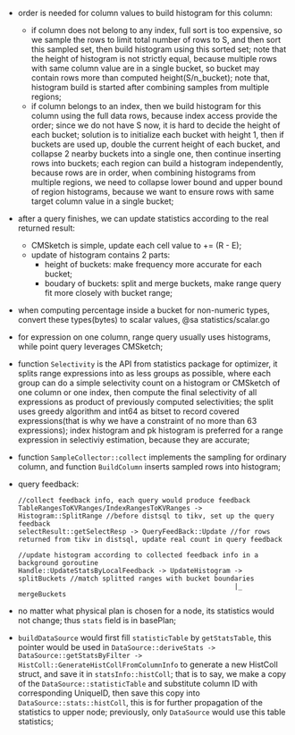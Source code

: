 * order is needed for column values to build histogram for this column:
  - if column does not belong to any index, full sort is too expensive, so we sample
    the rows to limit total number of rows to S, and then sort this sampled set, then
	build histogram using this sorted set; note that the height of histogram is not
	strictly equal, because multiple rows with same column value are in a single
	bucket, so bucket may contain rows more than computed height(S/n_bucket);
	note that, histogram build is started after combining samples from multiple regions;
  - if column belongs to an index, then we build histogram for this column using
    the full data rows, because index access provide the order; since we do not
	have S now, it is hard to decide the height of each bucket; solution is to
	initialize each bucket with height 1, then if buckets are used up, double the current
	height of each bucket, and collapse 2 nearby buckets into a single one, then continue
	inserting rows into buckets; each region can build a histogram independently, because
	rows are in order, when combining histograms from multiple regions, we need to collapse
	lower bound and upper bound of region histograms, because we want to ensure rows with
	same target column value in a single bucket;

* after a query finishes, we can update statistics according to the real returned result:
  - CMSketch is simple, update each cell value to += (R - E);
  - update of histogram contains 2 parts:
    - height of buckets: make frequency more accurate for each bucket;
	- boudary of buckets: split and merge buckets, make range query fit more closely with bucket range;

* when computing percentage inside a bucket for non-numeric types, convert these types(bytes) to scalar
  values, @sa statistics/scalar.go

* for expression on one column, range query usually uses histograms, while point query leverages CMSketch;
* function `Selectivity` is the API from statistics package for optimizer, it splits range expressions
  into as less groups as possible, where each group can do a simple selectivity count on a histogram or
  CMSketch of one column or one index, then compute the final selectivity of all expressions as product
  of previously computed selectivities; the split uses greedy algorithm and int64 as bitset to record
  covered expressions(that is why we have a constraint of no more than 63 expressions);
  index histogram and pk histogram is preferred for a range expression in selectiviy estimation, because
  they are accurate;

* function `SampleCollector::collect` implements the sampling for ordinary column, and function `BuildColumn`
  inserts sampled rows into histogram;
* query feedback:
  ```
  //collect feedback info, each query would produce feedback
  TableRangesToKVRanges/IndexRangesToKVRanges -> Histogram::SplitRange //before distsql to tikv, set up the query feedback
  selectResult::getSelectResp -> QueryFeedBack::Update //for rows returned from tikv in distsql, update real count in query feedback

  //update histogram according to collected feedback info in a background goroutine
  Handle::UpdateStatsByLocalFeedback -> UpdateHistogram -> splitBuckets //match splitted ranges with bucket boundaries
  														|_ mergeBuckets
  ```

* no matter what physical plan is chosen for a node, its statistics would not change; thus `stats` field is in basePlan;
* `buildDataSource` would first fill `statisticTable` by `getStatsTable`, this pointer would be used in
  `DataSource::deriveStats -> DataSource::getStatsByFilter -> HistColl::GenerateHistCollFromColumnInfo` to generate a new
  HistColl struct, and save it in `statsInfo::histColl`; that is to say, we make a copy of the `DataSource::statisticTable`
  and substitute column ID with corresponding UniqueID, then save this copy into `DataSource::stats::histColl`, this is
  for further propagation of the statistics to upper node; previously, only `DataSource` would use this table statistics;
